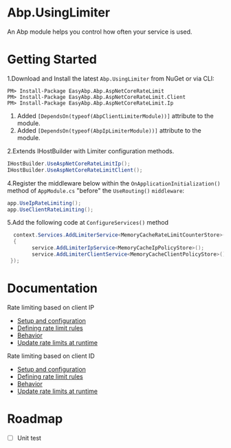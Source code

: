 # Abp.UsingLimiter

An Abp module helps you control how often your service is used.

# Getting Started

1.Download and Install the latest `Abp.UsingLimiter` from NuGet or via CLI:

```
PM> Install-Package EasyAbp.Abp.AspNetCoreRateLimit
PM> Install-Package EasyAbp.Abp.AspNetCoreRateLimit.Client
PM> Install-Package EasyAbp.Abp.AspNetCoreRateLimit.Ip
```

   1.  Added `[DependsOn(typeof(AbpClientLimiterModule))]` attribute to the module.
   2.  Added `[DependsOn(typeof(AbpIpLimiterModule))]` attribute to the module.

2.Extends IHostBuilder with Limiter configuration methods.

```csharp
IHostBuilder.UseAspNetCoreRateLimitIp();
IHostBuilder.UseAspNetCoreRateLimitClient();
```

4.Register the middleware below within the `OnApplicationInitialization()` method of `AppModule.cs` "before" the `UseRouting()` `middleware`:

```csharp
app.UseIpRateLimiting();
app.UseClientRateLimiting();
```

5.Add the following code at `ConfigureServices()` method 

```csharp
  context.Services.AddLimiterService<MemoryCacheRateLimitCounterStore>(service =>
  {
        service.AddLimiterIpService<MemoryCacheIpPolicyStore>();
        service.AddLimiterClientService<MemoryCacheClientPolicyStore>();
 });
```


# Documentation

Rate limiting based on client IP

- [Setup and configuration](https://github.com/stefanprodan/AspNetCoreRateLimit/wiki/IpRateLimitMiddleware#setup)
- [Defining rate limit rules](https://github.com/stefanprodan/AspNetCoreRateLimit/wiki/IpRateLimitMiddleware#defining-rate-limit-rules)
- [Behavior](https://github.com/stefanprodan/AspNetCoreRateLimit/wiki/IpRateLimitMiddleware#behavior)
- [Update rate limits at runtime](https://github.com/stefanprodan/AspNetCoreRateLimit/wiki/IpRateLimitMiddleware#update-rate-limits-at-runtime)

Rate limiting based on client ID

- [Setup and configuration](https://github.com/stefanprodan/AspNetCoreRateLimit/wiki/ClientRateLimitMiddleware#setup)
- [Defining rate limit rules](https://github.com/stefanprodan/AspNetCoreRateLimit/wiki/ClientRateLimitMiddleware#defining-rate-limit-rules)
- [Behavior](https://github.com/stefanprodan/AspNetCoreRateLimit/wiki/ClientRateLimitMiddleware#behavior)
- [Update rate limits at runtime](https://github.com/stefanprodan/AspNetCoreRateLimit/wiki/ClientRateLimitMiddleware#update-rate-limits-at-runtime)

# Roadmap

- [ ] Unit test
      